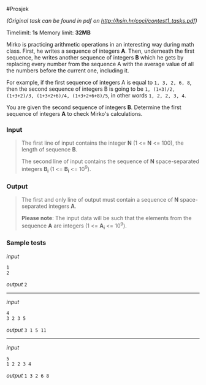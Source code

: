 #Prosjek

*(Original task can be found in pdf on http://hsin.hr/coci/contest1_tasks.pdf)*

Timelimit: **1s**
Memory limit: **32MB**

Mirko is practicing arithmetic operations in an interesting way during math class. First, he writes a sequence of integers **A**. Then, underneath the first sequence, he writes another sequence of integers **B** which he gets by replacing every number from the sequence A with the average value of all the numbers before the current one, including it.

For example, if the first sequence of integers A is equal to
```1, 3, 2, 6, 8```, then the second sequence of integers B is going to be
```1, (1+3)/2, (1+3+2)/3, (1+3+2+6)/4, (1+3+2+6+8)/5```, in other words ```1, 2, 2, 3, 4```.

You are given the second sequence of integers **B**. Determine the first sequence of integers **A** to check Mirko's calculations.

### Input
> The first line of input contains the integer **N** (1 <= **N** <= 100), the length of sequence **B**.
>
> The second line of input contains the sequence of **N** space-separated integers **B<sub>i</sub>** (1 <= **B<sub>i</sub>** <= 10<sup>9</sup>).

### Output
> The first and only line of output must contain a sequence of **N** space-separated integers **A**.
>
> **Please note**: The input data will be such that the elements from the sequence **A** are integers (1 <= **A<sub>i</sub>** <= 10<sup>9</sup>).

### Sample tests
_input_

```
1
2
```
_output_
`2`

---
_input_

```
4
3 2 3 5
```

_output_
`3 1 5 11`

---
_input_

```
5
1 2 2 3 4
```

_output_
`1 3 2 6 8`